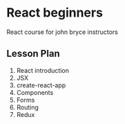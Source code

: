 # React beginners

React course for john bryce instructors

## Lesson Plan

1. React introduction
2. JSX
3. create-react-app
4. Components
5. Forms
6. Routing
7. Redux
